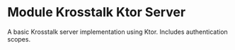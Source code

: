 # Module Krosstalk Ktor Server

A basic Krosstalk server implementation using Ktor. Includes authentication scopes.